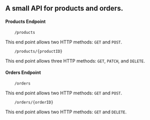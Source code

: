 ## A small API for products and orders.

#### Products Endpoint

```
    /products
```
This end point allows two HTTP methods: ```GET``` and ```POST```.

```
    /products/{productID}
```
This end point allows three HTTP methods: ```GET```, ```PATCH```, and ```DELETE```.

#### Orders Endpoint

```
    /orders
```
This end point allows two HTTP methods: ```GET``` and ```POST```.

```
    /orders/{orderID}
```
This end point allows two HTTP methods: ```GET``` and ```DELETE```.
